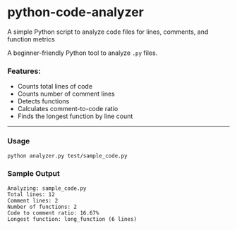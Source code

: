 # python-code-analyzer
A simple Python script to analyze code files for lines, comments, and function metrics

A beginner-friendly Python tool to analyze `.py` files.

### Features:
- Counts total lines of code
- Counts number of comment lines
- Detects functions
- Calculates comment-to-code ratio
- Finds the longest function by line count

---

### Usage

```bash
python analyzer.py test/sample_code.py
```
### Sample Output 
```
Analyzing: sample_code.py
Total lines: 12
Comment lines: 2
Number of functions: 2
Code to comment ratio: 16.67%
Longest function: long_function (6 lines)
